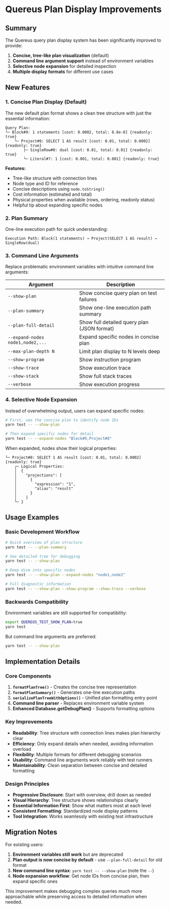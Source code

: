 # Quereus Plan Display Improvements

## Summary

The Quereus query plan display system has been significantly improved to provide:

1. **Concise, tree-like plan visualization** (default)
2. **Command line argument support** instead of environment variables
3. **Selective node expansion** for detailed inspection
4. **Multiple display formats** for different use cases

## New Features

### 1. Concise Plan Display (Default)

The new default plan format shows a clean tree structure with just the essential information:

```
Query Plan:
└─ Block#9: 1 statements [cost: 0.0002, total: 8.8e-8] {readonly: true}
    └─ Project#8: SELECT 1 AS result [cost: 0.01, total: 0.0002] {readonly: true}
        ├─ SingleRow#0: dual [cost: 0.01, total: 0.01] {readonly: true}
        └─ Literal#7: 1 [cost: 0.001, total: 0.001] {readonly: true}
```

**Features:**
- Tree-like structure with connection lines
- Node type and ID for reference
- Concise descriptions using `node.toString()`
- Cost information (estimated and total)
- Physical properties when available (rows, ordering, readonly status)
- Helpful tip about expanding specific nodes

### 2. Plan Summary

One-line execution path for quick understanding:

```
Execution Path: Block(1 statements) → Project(SELECT 1 AS result) → SingleRow(dual)
```

### 3. Command Line Arguments

Replace problematic environment variables with intuitive command line arguments:

| Argument | Description |
|----------|-------------|
| `--show-plan` | Show concise query plan on test failures |
| `--plan-summary` | Show one-line execution path summary |
| `--plan-full-detail` | Show full detailed query plan (JSON format) |
| `--expand-nodes node1,node2,...` | Expand specific nodes in concise plan |
| `--max-plan-depth N` | Limit plan display to N levels deep |
| `--show-program` | Show instruction program |
| `--show-trace` | Show execution trace |
| `--show-stack` | Show full stack traces |
| `--verbose` | Show execution progress |

### 4. Selective Node Expansion

Instead of overwhelming output, users can expand specific nodes:

```bash
# First, see the concise plan to identify node IDs
yarn test -- --show-plan

# Then expand specific nodes for detail
yarn test -- --expand-nodes "Block#9,Project#8"
```

When expanded, nodes show their logical properties:

```
└─ Project#8: SELECT 1 AS result [cost: 0.01, total: 0.0002] {readonly: true}
    ┌─ Logical Properties:
    │  {
    │    "projections": [
    │      {
    │        "expression": "1", 
    │        "alias": "result"
    │      }
    │    ]
    └─ }
```

## Usage Examples

### Basic Development Workflow

```bash
# Quick overview of plan structure
yarn test -- --plan-summary

# See detailed tree for debugging
yarn test -- --show-plan

# Deep dive into specific nodes
yarn test -- --show-plan --expand-nodes "node1,node2"

# Full diagnostic information
yarn test -- --show-plan --show-program --show-trace --verbose
```

### Backwards Compatibility

Environment variables are still supported for compatibility:

```bash
export QUEREUS_TEST_SHOW_PLAN=true
yarn test
```

But command line arguments are preferred:

```bash
yarn test -- --show-plan
```

## Implementation Details

### Core Components

1. **`formatPlanTree()`** - Creates the concise tree representation
2. **`formatPlanSummary()`** - Generates one-line execution paths
3. **`serializePlanTreeWithOptions()`** - Unified plan formatting entry point
4. **Command line parser** - Replaces environment variable system
5. **Enhanced Database.getDebugPlan()** - Supports formatting options

### Key Improvements

- **Readability**: Tree structure with connection lines makes plan hierarchy clear
- **Efficiency**: Only expand details when needed, avoiding information overload
- **Flexibility**: Multiple formats for different debugging scenarios
- **Usability**: Command line arguments work reliably with test runners
- **Maintainability**: Clean separation between concise and detailed formatting

### Design Principles

- **Progressive Disclosure**: Start with overview, drill down as needed
- **Visual Hierarchy**: Tree structure shows relationships clearly  
- **Essential Information First**: Show what matters most at each level
- **Consistent Formatting**: Standardized node display patterns
- **Tool Integration**: Works seamlessly with existing test infrastructure

## Migration Notes

For existing users:

1. **Environment variables still work** but are deprecated
2. **Plan output is now concise by default** - use `--plan-full-detail` for old format
3. **New command line syntax**: `yarn test -- --show-plan` (note the `--`)
4. **Node expansion workflow**: Get node IDs from concise plan, then expand specific ones

This improvement makes debugging complex queries much more approachable while preserving access to detailed information when needed.